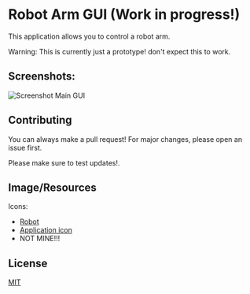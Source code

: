 # Robot Arm GUI (Work in progress!)

This application allows you to control a robot arm.

Warning:
This is currently just a prototype!
don't expect this to work.

## Screenshots:
![Screenshot Main GUI](https://user-images.githubusercontent.com/56535364/225969822-18aa755f-5345-4837-93f9-d92879ec8ad3.png)

## Contributing

You can always make a pull request! For major changes, please open an issue first.

Please make sure to test updates!.

## Image/Resources
Icons:
* [Robot](https://www.flaticon.com/free-icon/robotic-arm_3273644?term=robot+arm&page=1&position=5&origin=search&related_id=3273644)
* [Application icon](https://www.hiclipart.com/free-transparent-background-png-clipart-vruhq)
* NOT MINE!!!

## License

[MIT](https://choosealicense.com/licenses/mit/)
